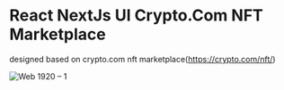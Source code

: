 #  React NextJs UI Crypto.Com NFT Marketplace



designed based on crypto.com nft marketplace(https://crypto.com/nft/)

![Web 1920 – 1](https://user-images.githubusercontent.com/19800339/153836005-d2a95aa2-da87-4eca-93ca-470f16e02e22.png)
